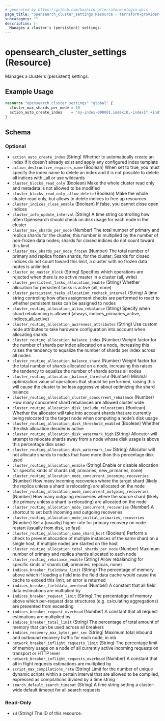 ```yaml
---
# generated by https://github.com/hashicorp/terraform-plugin-docs
page_title: "opensearch_cluster_settings Resource - terraform-provider-opensearch"
subcategory: ""
description: |-
  Manages a cluster's (persistent) settings.
---
```


# opensearch_cluster_settings (Resource)

Manages a cluster's (persistent) settings.

## Example Usage

```terraform
resource "opensearch_cluster_settings" "global" {
  cluster_max_shards_per_node = 10
  action_auto_create_index    = "my-index-000001,index10,-index1*,+ind*"
}
```

<!-- schema generated by tfplugindocs -->
## Schema

### Optional

- `action_auto_create_index` (String) Whether to automatically create an index if it doesn’t already exist and apply any configured index template
- `action_destructive_requires_name` (Boolean) When set to true, you must specify the index name to delete an index and it is not possible to delete all indices with _all or use wildcards
- `cluster_blocks_read_only` (Boolean) Make the whole cluster read only and metadata is not allowed to be modified
- `cluster_blocks_read_only_allow_delete` (Boolean) Make the whole cluster read only, but allows to delete indices to free up resources
- `cluster_indices_close_enable` (Boolean) If false, you cannot close open indices
- `cluster_info_update_interval` (String) A time string controlling how often Opensearch should check on disk usage for each node in the cluster
- `cluster_max_shards_per_node` (Number) The total number of primary and replica shards for the cluster, this number is multiplied by the number of non-frozen data nodes; shards for closed indices do not count toward this limit
- `cluster_max_shards_per_node_frozen` (Number) The total number of primary and replica frozen shards, for the cluster; Ssards for closed indices do not count toward this limit, a cluster with no frozen data nodes is unlimited.
- `cluster_no_master_block` (String) Specifies which operations are rejected when there is no active master in a cluster (all, write)
- `cluster_persistent_tasks_allocation_enable` (String) Whether allocation for persistent tasks is active (all, none)
- `cluster_persistent_tasks_allocation_recheck_interval` (String) A time string controling how often assignment checks are performed to react to whether persistent tasks can be assigned to nodes
- `cluster_routing_allocation_allow_rebalance` (String) Specify when shard rebalancing is allowed (always, indices_primaries_active, indices_all_active)
- `cluster_routing_allocation_awareness_attributes` (String) Use custom node attributes to take hardware configuration into account when allocating shards
- `cluster_routing_allocation_balance_index` (Number) Weight factor for the number of shards per index allocated on a node, increasing this raises the tendency to equalize the number of shards per index across all nodes
- `cluster_routing_allocation_balance_shard` (Number) Weight factor for the total number of shards allocated on a node, increasing this raises the tendency to equalize the number of shards across all nodes
- `cluster_routing_allocation_balance_threshold` (Number) Minimal optimization value of operations that should be performed, raising this will cause the cluster to be less aggressive about optimizing the shard balance
- `cluster_routing_allocation_cluster_concurrent_rebalance` (Number) How many concurrent shard rebalances are allowed cluster wide
- `cluster_routing_allocation_disk_include_relocations` (Boolean) Whether the allocator will take into account shards that are currently being relocated to the target node when computing a node’s disk usage
- `cluster_routing_allocation_disk_threshold_enabled` (Boolean) Whether the disk allocation decider is active
- `cluster_routing_allocation_disk_watermark_high` (String) Allocator will attempt to relocate shards away from a node whose disk usage is above this percentage disk used
- `cluster_routing_allocation_disk_watermark_low` (String) Allocator will not allocate shards to nodes that have more than this percentage disk used
- `cluster_routing_allocation_enable` (String) Enable or disable allocation for specific kinds of shards (all, primaries, new_primaries, none)
- `cluster_routing_allocation_node_concurrent_incoming_recoveries` (Number) How many incoming recoveries where the target shard (likely the replica unless a shard is relocating) are allocated on the node
- `cluster_routing_allocation_node_concurrent_outgoing_recoveries` (Number) How many outgoing recoveries where the source shard (likely the primary unless a shard is relocating) are allocated on the node
- `cluster_routing_allocation_node_concurrent_recoveries` (Number) A shortcut to set both incoming and outgoing recoveries
- `cluster_routing_allocation_node_initial_primaries_recoveries` (Number) Set a (usually) higher rate for primary recovery on node restart (usually from disk, so fast)
- `cluster_routing_allocation_same_shard_host` (Boolean) Perform a check to prevent allocation of multiple instances of the same shard on a single host, if multiple nodes are started on the host
- `cluster_routing_allocation_total_shards_per_node` (Number) Maximum number of primary and replica shards allocated to each node
- `cluster_routing_rebalance_enable` (String) Allow rebalancing for specific kinds of shards (all, primaries, replicas, none)
- `indices_breaker_fielddata_limit` (String) The percentage of memory above which if loading a field into the field data cache would cause the cache to exceed this limit, an error is returned
- `indices_breaker_fielddata_overhead` (Number) A constant that all field data estimations are multiplied by
- `indices_breaker_request_limit` (String) The percentabge of memory above which per-request data structures (e.g. calculating aggregations) are prevented from exceeding
- `indices_breaker_request_overhead` (Number) A constant that all request estimations are multiplied by
- `indices_breaker_total_limit` (String) The percentage of total amount of memory that can be used across all breakers
- `indices_recovery_max_bytes_per_sec` (String) Maximum total inbound and outbound recovery traffic for each node, in mb
- `network_breaker_inflight_requests_limit` (String) The percentage limit of memory usage on a node of all currently active incoming requests on transport or HTTP level
- `network_breaker_inflight_requests_overhead` (Number) A constant that all in flight requests estimations are multiplied by
- `script_max_compilations_rate` (String) Limit for the number of unique dynamic scripts within a certain interval that are allowed to be compiled, expressed as compilations divided by a time string
- `search_default_search_timeout` (String) A time string setting a cluster-wide default timeout for all search requests

### Read-Only

- `id` (String) The ID of this resource.
